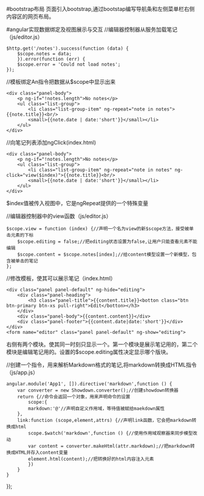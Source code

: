 #bootstrap布局
页面引入bootstrap,通过bootstap编写导航条和左侧菜单栏右侧内容区的网页布局。

#angular实现数据绑定及视图展示与交互
//编辑器控制器从服务加载笔记（js/editor.js）

    $http.get('/notes').success(function (data) {
        $scope.notes = data;
        }).error(function (err) {
        $scope.error = 'Could not load notes';
    });

//模板绑定An指令把数据从$scope中显示出来

    <div class="panel-body">
        <p ng-if="!notes.length">No notes</p>
        <ul class="list-group">
            <li class="list-group-item" ng-repeat="note in notes">{{note.title}}<br/>
            <small>{{note.date | date:'short'}}</small></li>
        </ul>
    </div>

//向笔记列表添加ngClick(index.html)

    <div class="panel-body">
        <p ng-if="!notes.length">No notes</p>
        <ul class="list-group">
            <li class="list-group-item" ng-repeat="note in notes" ng-click="view($index)">{{note.title}}<br/>
            <small>{{note.date | date:'short'}}</small></li>
        </ul>
    </div>
$index值被传入视图中，它是ngRepeat提供的一个特殊变量

//编辑器控制器中的view函数（js/editor.js）

    $scope.view = function (index) {//声明一个名为view的新$scope方法，接受被单击元素的下标
        $scope.editing = false;//把editing状态设置为false,让用户只能查看元素不能编辑
        $scope.content = $scope.notes[index];//给content模型设置一个新模型，包含被单击的笔记
    };

//修改模板，使其可以展示笔记（index.html）

    <div class="panel panel-default" ng-hide="editing">
        <div class="panel-heading">
            <h3 class="panel-title">{{content.title}}<botton class="btn btn-primary btn-xs pull-right">Edit</botton></h3>
        </div>
        <div class="panel-body">{{content.content}}</div>
        <div class="panel-footer">{{content.date|date:'short'}}</div>
    </div>
    <form name="editor" class="panel panel-default" ng-show="editing">
右侧有两个模块。使其同一时刻只显示一个。第一个模块是展示笔记用的，第二个模块是编辑笔记用的。设置的$scope.editing属性决定显示哪个版块。

//创建一个指令，用来解析Markdown格式的笔记,将markdown转换成HTML指令（js/app.js）

    angular.module('App1', []).directive('markdown',function () {
        var converter = new Showdown.converter();//创建showdown转换器
        return {//命令会返回一个对象，用来声明命令的设置
            scope:{
            markdown:'@'//声明自定义作用域，等待值被赋给maekdown属性
        },
        link:function (scope,element,attrs) {//声明link函数，它会把markdown转换成html
            scope.$watch('markdown',function () {//使用作用域观察器来同步模型改动
            var content = converter.makeHtml(attr.markdown);//把markdown转换成HTML并存入content变量
            element.html(content);//把转换好的html内容注入元素
            })
        }
    }
});



    






